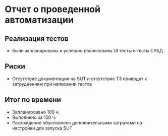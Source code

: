# Отчет о проведенной автоматизации
## Реализация тестов
* Были запланированы и успешно реализованы UI тесты и тесты СУБД
## Риски
* Отсутствие документации на SUT и отсутствие ТЗ приводит к затруднениям при написании тестов
## Итог по времени
* Запланировано 100 ч.
* Выполнено за 150 ч.
* Расхождение обусловлено дополнительными затратами на настройки для запуска SUT